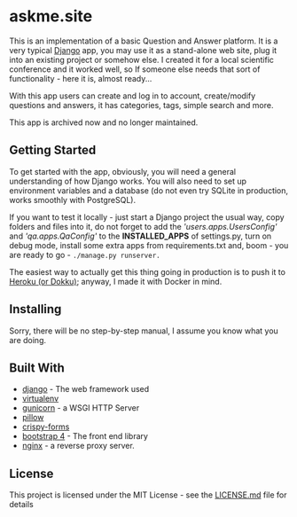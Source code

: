 # askme.site

This is an implementation of a basic Question and Answer platform. It is a very typical 
[Django](https://www.djangoproject.com/) app, you may use it as a stand-alone 
web site, plug it into an existing project or somehow else. I created it for a local scientific
conference and it worked well, so If someone else needs that sort of functionality - 
here it is, almost ready... 

With this app users can create and log in to account, create/modify questions 
and answers, it has categories, tags, simple search and more.

This app is archived now and no longer maintained. 

## Getting Started

To get started with the app, obviously, you will need a general understanding of how Django works. 
You will also need to set up environment variables and a database 
(do not even try SQLite in production, works smoothly with PostgreSQL).

If you want to test it locally - just start a Django project the usual way, 
copy folders and files into it, do not forget to add the 
*'users.apps.UsersConfig'* and *'qa.apps.QaConfig'* to the **INSTALLED_APPS**
of settings.py, turn on debug mode, 
install some extra apps from requirements.txt and, boom - 
you are ready to go - `./manage.py runserver.`

The easiest way to actually get this thing going in production is to push it to 
[Heroku (or Dokku)](https://devcenter.heroku.com/articles/git); anyway, I made it with Docker in mind. 

## Installing

Sorry, there will be no step-by-step manual, I assume you know what you are doing.

## Built With

-  [django](https://www.djangoproject.com/) - The web framework used    
-  [virtualenv](https://virtualenv.pypa.io/en/latest/)
-  [gunicorn](https://gunicorn.org/) -  a WSGI HTTP Server
-  [pillow](https://pillow.readthedocs.io/en/stable/)
-  [crispy-forms](https://django-crispy-forms.readthedocs.io/en/latest/)
-  [bootstrap 4](https://getbootstrap.com/) - The front end library
-  [nginx](https://nginx.org/) - a reverse proxy server. 

## License

This project is licensed under the MIT License - see the [LICENSE.md](LICENSE.md) file for details
